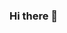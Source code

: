 ### Hi there 👋

<!--
**suchitnegi/suchitnegi** is a ✨ _special_ ✨ repository because its `README.md` (this file) appears on your GitHub profile.

Here are some ideas to get you started:

- 🔭 I’m currently a student of Harcourt Butler Technical University
- 🌱 I’m currently learning JavaScript and Data Science
- 👯 I’m looking to collaborate on Machine Learning Project
- 💬 Ask me about DSA and CP
- 📫 How to reach me: https://www.linkedin.com/in/suchit-negi-5246a0170
-->
